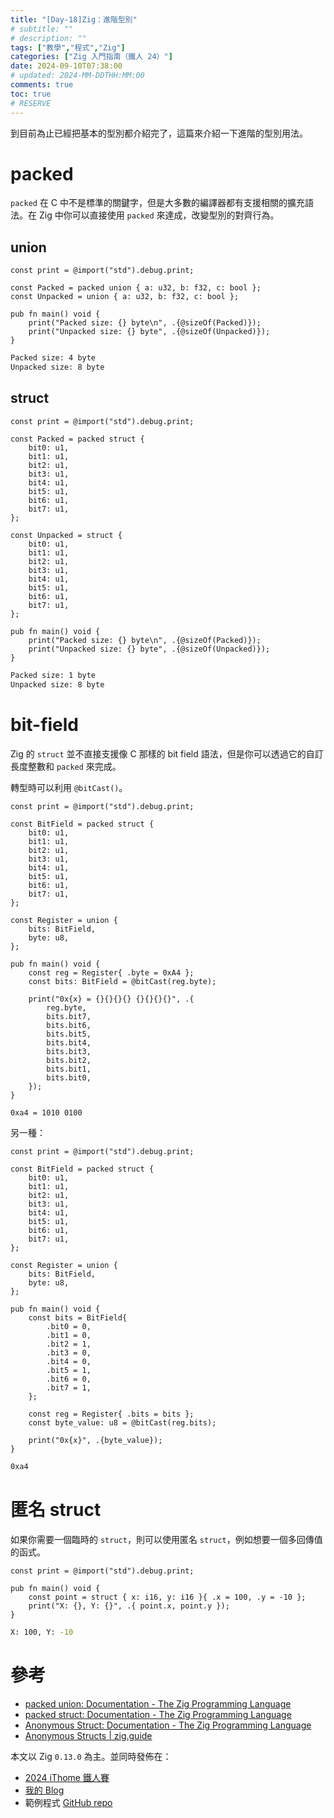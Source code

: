 ```yaml
---
title: "[Day-18]Zig：進階型別"
# subtitle: ""
# description: ""
tags: ["教學","程式","Zig"]
categories: ["Zig 入門指南（鐵人 24）"]
date: 2024-09-10T07:38:00
# updated: 2024-MM-DDTHH:MM:00
comments: true
toc: true
# RESERVE
---
```


到目前為止已經把基本的型別都介紹完了，這篇來介紹一下進階的型別用法。

<!-- more -->

# packed

`packed` 在 C 中不是標準的關鍵字，但是大多數的編譯器都有支援相關的擴充語法。在 Zig 中你可以直接使用 `packed` 來達成，改變型別的對齊行為。

## union

```zig
const print = @import("std").debug.print;

const Packed = packed union { a: u32, b: f32, c: bool };
const Unpacked = union { a: u32, b: f32, c: bool };

pub fn main() void {
    print("Packed size: {} byte\n", .{@sizeOf(Packed)});
    print("Unpacked size: {} byte", .{@sizeOf(Unpacked)});
}
```

```bash
Packed size: 4 byte
Unpacked size: 8 byte
```

## struct

```zig
const print = @import("std").debug.print;

const Packed = packed struct {
    bit0: u1,
    bit1: u1,
    bit2: u1,
    bit3: u1,
    bit4: u1,
    bit5: u1,
    bit6: u1,
    bit7: u1,
};

const Unpacked = struct {
    bit0: u1,
    bit1: u1,
    bit2: u1,
    bit3: u1,
    bit4: u1,
    bit5: u1,
    bit6: u1,
    bit7: u1,
};

pub fn main() void {
    print("Packed size: {} byte\n", .{@sizeOf(Packed)});
    print("Unpacked size: {} byte", .{@sizeOf(Unpacked)});
}
```

```bash
Packed size: 1 byte
Unpacked size: 8 byte
```

# bit-field

Zig 的 `struct` 並不直接支援像 C 那樣的 bit field 語法，但是你可以透過它的自訂長度整數和 `packed` 來完成。

轉型時可以利用 `@bitCast()`。

```zig
const print = @import("std").debug.print;

const BitField = packed struct {
    bit0: u1,
    bit1: u1,
    bit2: u1,
    bit3: u1,
    bit4: u1,
    bit5: u1,
    bit6: u1,
    bit7: u1,
};

const Register = union {
    bits: BitField,
    byte: u8,
};

pub fn main() void {
    const reg = Register{ .byte = 0xA4 };
    const bits: BitField = @bitCast(reg.byte);

    print("0x{x} = {}{}{}{} {}{}{}{}", .{
        reg.byte,
        bits.bit7,
        bits.bit6,
        bits.bit5,
        bits.bit4,
        bits.bit3,
        bits.bit2,
        bits.bit1,
        bits.bit0,
    });
}
```

```bash
0xa4 = 1010 0100
```

另一種：

```zig
const print = @import("std").debug.print;

const BitField = packed struct {
    bit0: u1,
    bit1: u1,
    bit2: u1,
    bit3: u1,
    bit4: u1,
    bit5: u1,
    bit6: u1,
    bit7: u1,
};

const Register = union {
    bits: BitField,
    byte: u8,
};

pub fn main() void {
    const bits = BitField{
        .bit0 = 0,
        .bit1 = 0,
        .bit2 = 1,
        .bit3 = 0,
        .bit4 = 0,
        .bit5 = 1,
        .bit6 = 0,
        .bit7 = 1,
    };

    const reg = Register{ .bits = bits };
    const byte_value: u8 = @bitCast(reg.bits);

    print("0x{x}", .{byte_value});
}
```

```bash
0xa4
```

# 匿名 struct

如果你需要一個臨時的 `struct`，則可以使用匿名 `struct`，例如想要一個多回傳值的函式。

```zig
const print = @import("std").debug.print;

pub fn main() void {
    const point = struct { x: i16, y: i16 }{ .x = 100, .y = -10 };
    print("X: {}, Y: {}", .{ point.x, point.y });
}
```

```bash
X: 100, Y: -10
```

# 參考

- [packed union: Documentation - The Zig Programming Language](https://ziglang.org/documentation/0.13.0/#packed-union)
- [packed struct: Documentation - The Zig Programming Language](https://ziglang.org/documentation/0.13.0/#packed-struct)
- [Anonymous Struct: Documentation - The Zig Programming Language](https://ziglang.org/documentation/0.13.0/#Anonymous-Struct-Literals)
- [Anonymous Structs | zig.guide](https://zig.guide/language-basics/anonymous-structs/)

本文以 Zig `0.13.0` 為主。並同時發佈在：

- [2024 iThome 鐵人賽](https://ithelp.ithome.com.tw/articles/10349019)
- [我的 Blog](/postss/it24-zig-18-complex)
- 範例程式 [GitHub repo](https://github.com/ziteh/zig-learn-it24/tree/main/complex)
